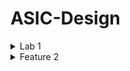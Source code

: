# ASIC-Design

<details>
  <summary>Lab 1</summary>
  <p>Here we made a C file and ran it to calculate the sum of numbers from 1 to n.</p>
  <img src="images/screenshot1.png" alt="1st Screenshot">
</details>

<details>
  <summary>Feature 2</summary>
  <p>Description of Feature 2.</p>
  <img src="images/screenshot2.png" alt="Feature 2 Screenshot">
</details>
